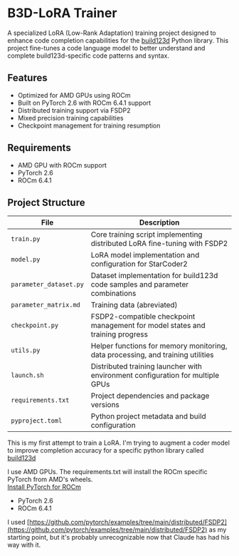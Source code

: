 # B3D-LoRA Trainer

A specialized LoRA (Low-Rank Adaptation) training project designed to enhance code completion capabilities for the [build123d](https://github.com/gumyr/build123d) Python library. This project fine-tunes a code language model to better understand and complete build123d-specific code patterns and syntax.

## Features
- Optimized for AMD GPUs using ROCm
- Built on PyTorch 2.6 with ROCm 6.4.1 support
- Distributed training support via FSDP2
- Mixed precision training capabilities
- Checkpoint management for training resumption

## Requirements
- AMD GPU with ROCm support
- PyTorch 2.6
- ROCm 6.4.1

## Project Structure

| File | Description |
|------|-------------|
| `train.py` | Core training script implementing distributed LoRA fine-tuning with FSDP2 |
| `model.py` | LoRA model implementation and configuration for StarCoder2 |
| `parameter_dataset.py` | Dataset implementation for build123d code samples and parameter combinations |
| `parameter_matrix.md` | Training data (abreviated) |
| `checkpoint.py` | FSDP2-compatible checkpoint management for model states and training progress |
| `utils.py` | Helper functions for memory monitoring, data processing, and training utilities |
| `launch.sh` | Distributed training launcher with environment configuration for multiple GPUs |
| `requirements.txt` | Project dependencies and package versions |
| `pyproject.toml` | Python project metadata and build configuration |


This is my first attempt to train a LoRA.
I'm trying to augment a coder model to improve completion accuracy for a specific python library called [build123d](https://github.com/gumyr/build123d)

I use AMD GPUs. The requirements.txt will install the ROCm specific PyTorch from AMD's wheels.</br>
[Install PyTorch for ROCm](https://rocm.docs.amd.com/projects/radeon/en/latest/docs/install/native_linux/install-pytorch.html#install-pytorch-via-pip)

- PyTorch 2.6
- ROCm 6.4.1

I used [https://github.com/pytorch/examples/tree/main/distributed/FSDP2](https://github.com/pytorch/examples/tree/main/distributed/FSDP2)
as my starting point, but it's probably unrecognizable now that Claude has had his way with it.

